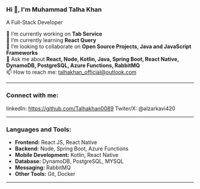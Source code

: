 ### Hi 👋, I'm Muhammad Talha Khan
A Full-Stack Developer

🔭 I’m currently working on **Tab Service**  
🌱 I’m currently learning **React Query**  
👯 I’m looking to collaborate on **Open Source Projects, Java and JavaScript Frameworks**  
💬 Ask me about **React, Node, Kotlin, Java, Spring Boot, React Native, DynamoDB, PostgreSQL, Azure Functions, RabbitMQ**  
📫 How to reach me: talhakhan_official@outlook.com

---

### Connect with me:
linkedIn: https://github.com/Talhakhan0089
Twiter/X: @alzarkavi420  

---

### Languages and Tools:
- **Frontend:** React JS, React Native  
- **Backend:** Node, Spring Boot, Azure Functions  
- **Mobile Development:** Kotlin, React Native  
- **Database:** DynamoDB, PostgreSQL, MYSQL  
- **Messaging:** RabbitMQ  
- **Other Tools:** Git, Docker

---

